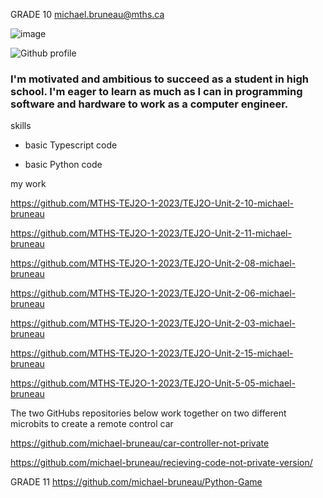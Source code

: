 
GRADE 10
michael.bruneau@mths.ca

![image](https://github.com/michael-bruneau/michael-bruneau/assets/144264158/1a213301-14fd-40a0-a8f1-007576052fd3)

![Github profile](https://github.com/michael-bruneau/michael-bruneau/assets/144264158/7f26f360-9aad-42a8-a29d-c2e6656a4b22)

###  I'm motivated and ambitious to succeed as a student in high school. I'm eager to learn as much as I can in programming software and hardware to work as a computer engineer.

skills

- basic Typescript code

- basic Python code

my work 

https://github.com/MTHS-TEJ2O-1-2023/TEJ2O-Unit-2-10-michael-bruneau

https://github.com/MTHS-TEJ2O-1-2023/TEJ2O-Unit-2-11-michael-bruneau

https://github.com/MTHS-TEJ2O-1-2023/TEJ2O-Unit-2-08-michael-bruneau

https://github.com/MTHS-TEJ2O-1-2023/TEJ2O-Unit-2-06-michael-bruneau

https://github.com/MTHS-TEJ2O-1-2023/TEJ2O-Unit-2-03-michael-bruneau

https://github.com/MTHS-TEJ2O-1-2023/TEJ2O-Unit-2-15-michael-bruneau

https://github.com/MTHS-TEJ2O-1-2023/TEJ2O-Unit-5-05-michael-bruneau

The two GitHubs repositories below work together on two different microbits to create a remote control car

https://github.com/michael-bruneau/car-controller-not-private

https://github.com/michael-bruneau/recieving-code-not-private-version/


GRADE 11
https://github.com/michael-bruneau/Python-Game

